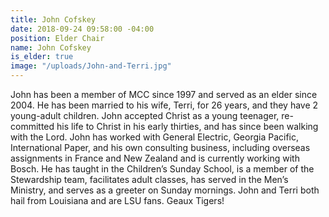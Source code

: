 ```yaml
---
title: John Cofskey
date: 2018-09-24 09:58:00 -04:00
position: Elder Chair
name: John Cofskey
is_elder: true
image: "/uploads/John-and-Terri.jpg"
---
```


John has been a member of MCC since 1997 and served as an elder since 2004. He has been married to his wife, Terri, for 26 years, and they have 2 young-adult children. John accepted Christ as a young teenager,  re-committed his life to Christ in his early thirties, and has since been walking with the Lord. John has worked with General Electric, Georgia Pacific, International Paper, and his own consulting business, including overseas assignments in France and New Zealand and is currently working with Bosch. He has taught in the Children’s Sunday School, is a member of the Stewardship team, facilitates adult classes, has served in the Men’s Ministry, and serves as a greeter on Sunday mornings. John and Terri both hail from Louisiana and are LSU fans. Geaux Tigers!
